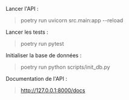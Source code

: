 Lancer l'API :
> poetry run uvicorn src.main:app --reload

Lancer les tests : 
> poetry run pytest

Initialiser la base de données : 
> poetry run python scripts/init_db.py

Documentation de l'API :
> http://127.0.0.1:8000/docs

